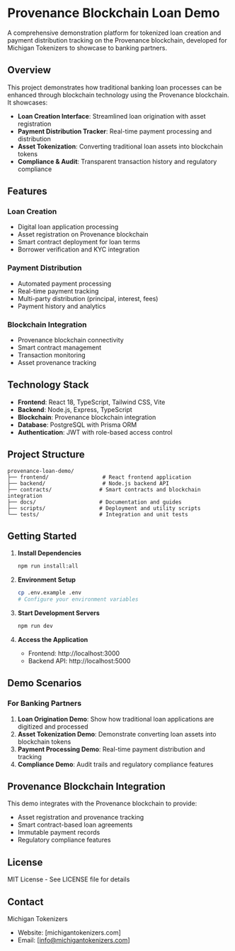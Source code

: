 # Provenance Blockchain Loan Demo

A comprehensive demonstration platform for tokenized loan creation and payment distribution tracking on the Provenance blockchain, developed for Michigan Tokenizers to showcase to banking partners.

## Overview

This project demonstrates how traditional banking loan processes can be enhanced through blockchain technology using the Provenance blockchain. It showcases:

- **Loan Creation Interface**: Streamlined loan origination with asset registration
- **Payment Distribution Tracker**: Real-time payment processing and distribution
- **Asset Tokenization**: Converting traditional loan assets into blockchain tokens
- **Compliance & Audit**: Transparent transaction history and regulatory compliance

## Features

### Loan Creation
- Digital loan application processing
- Asset registration on Provenance blockchain
- Smart contract deployment for loan terms
- Borrower verification and KYC integration

### Payment Distribution
- Automated payment processing
- Real-time payment tracking
- Multi-party distribution (principal, interest, fees)
- Payment history and analytics

### Blockchain Integration
- Provenance blockchain connectivity
- Smart contract management
- Transaction monitoring
- Asset provenance tracking

## Technology Stack

- **Frontend**: React 18, TypeScript, Tailwind CSS, Vite
- **Backend**: Node.js, Express, TypeScript
- **Blockchain**: Provenance blockchain integration
- **Database**: PostgreSQL with Prisma ORM
- **Authentication**: JWT with role-based access control

## Project Structure

```
provenance-loan-demo/
├── frontend/                 # React frontend application
├── backend/                  # Node.js backend API
├── contracts/               # Smart contracts and blockchain integration
├── docs/                    # Documentation and guides
├── scripts/                 # Deployment and utility scripts
└── tests/                   # Integration and unit tests
```

## Getting Started

1. **Install Dependencies**
   ```bash
   npm run install:all
   ```

2. **Environment Setup**
   ```bash
   cp .env.example .env
   # Configure your environment variables
   ```

3. **Start Development Servers**
   ```bash
   npm run dev
   ```

4. **Access the Application**
   - Frontend: http://localhost:3000
   - Backend API: http://localhost:5000

## Demo Scenarios

### For Banking Partners
1. **Loan Origination Demo**: Show how traditional loan applications are digitized and processed
2. **Asset Tokenization Demo**: Demonstrate converting loan assets into blockchain tokens
3. **Payment Processing Demo**: Real-time payment distribution and tracking
4. **Compliance Demo**: Audit trails and regulatory compliance features

## Provenance Blockchain Integration

This demo integrates with the Provenance blockchain to provide:
- Asset registration and provenance tracking
- Smart contract-based loan agreements
- Immutable payment records
- Regulatory compliance features

## License

MIT License - See LICENSE file for details

## Contact

Michigan Tokenizers
- Website: [michigantokenizers.com]
- Email: [info@michigantokenizers.com]
